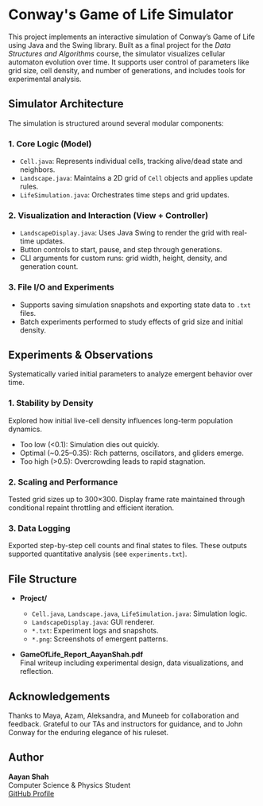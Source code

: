 # Conway's Game of Life Simulator

This project implements an interactive simulation of Conway’s Game of Life using Java and the Swing library. Built as a final project for the *Data Structures and Algorithms* course, the simulator visualizes cellular automaton evolution over time. It supports user control of parameters like grid size, cell density, and number of generations, and includes tools for experimental analysis.

## Simulator Architecture

The simulation is structured around several modular components:

### **1. Core Logic (Model)**
- `Cell.java`: Represents individual cells, tracking alive/dead state and neighbors.
- `Landscape.java`: Maintains a 2D grid of `Cell` objects and applies update rules.
- `LifeSimulation.java`: Orchestrates time steps and grid updates.

### **2. Visualization and Interaction (View + Controller)**
- `LandscapeDisplay.java`: Uses Java Swing to render the grid with real-time updates.
- Button controls to start, pause, and step through generations.
- CLI arguments for custom runs: grid width, height, density, and generation count.

### **3. File I/O and Experiments**
- Supports saving simulation snapshots and exporting state data to `.txt` files.
- Batch experiments performed to study effects of grid size and initial density.

## Experiments & Observations

Systematically varied initial parameters to analyze emergent behavior over time.

### **1. Stability by Density**
Explored how initial live-cell density influences long-term population dynamics.
- Too low (<0.1): Simulation dies out quickly.
- Optimal (~0.25–0.35): Rich patterns, oscillators, and gliders emerge.
- Too high (>0.5): Overcrowding leads to rapid stagnation.

### **2. Scaling and Performance**
Tested grid sizes up to 300×300. Display frame rate maintained through conditional repaint throttling and efficient iteration.

### **3. Data Logging**
Exported step-by-step cell counts and final states to files. These outputs supported quantitative analysis (see `experiments.txt`).

## File Structure

- **Project/**
  - `Cell.java`, `Landscape.java`, `LifeSimulation.java`: Simulation logic.
  - `LandscapeDisplay.java`: GUI renderer.
  - `*.txt`: Experiment logs and snapshots.
  - `*.png`: Screenshots of emergent patterns.

- **GameOfLife_Report_AayanShah.pdf**  
  Final writeup including experimental design, data visualizations, and reflection.

## Acknowledgements

Thanks to Maya, Azam, Aleksandra, and Muneeb for collaboration and feedback. Grateful to our TAs and instructors for guidance, and to John Conway for the enduring elegance of his ruleset.

## Author

**Aayan Shah**  
Computer Science & Physics Student  
[GitHub Profile](https://github.com/aayans314)
